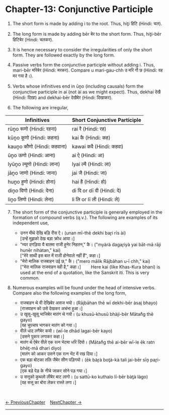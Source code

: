 # Chapter-13: Conjunctive Participle

1. The short form is made by adding i to the root. Thus, hit̥i हिटि (Hindi: चल).

2. The long form is made by adding bēr बेर to the short form. Thus, hit̥i-bēr हिटिबेर (Hindi: चलकर).

3. It is hence necessary to consider the irregularities of only the short form. They are followed exactly by the long form.

4. Passive verbs form the conjunctive participle without adding i. Thus, mari-bēr मरिबेर (Hindi: मरकर). Compare u mari-gau-chh उ मरि गौ छ (Hindi: वह मर गया है।).

5. Verbs whose infinitives end in ūn̥o (including causals) form the conjunctive participle in ai (not ài as we might expect). Thus, dekhai देखै (Hindi: दिखा) and dekhai-bēr देखैबेर (Hindi: दिखाकर).

6. The following are irregular,

| Infinitives | Short Conjunctive Participle |
| ------------- | ------------- |
| rūn̥o रूणो (Hindi: रहना) | rai रै (Hindi: रह) |
| kūn̥o कूणो (Hindi: कहना) | kai कै (Hindi: कह) |
| kaun̥o कौणो (Hindi: कहवाना) | kawai कवै (Hindi: कहवा) |
| ūn̥o ऊणो (Hindi: आना) | ai ऐ (Hindi: आ) |
| lyūn̥o ल्यूणो (Hindi: लाना) | lyai ल्यै (Hindi: ला) |
| jān̥o जाणो (Hindi: जाना) | jai जै (Hindi: जा) |
| hun̥o हुणो (Hindi: होना) | hai है (Hindi: हो) |
| din̥o दिणो (Hindi: देना) | di दि or dī दी (Hindi: दे) |
| lin̥o लिणो (Hindi: लेना) | li लि or lī ली (Hindi: ले) |

7. The short form of the conjunctive participle is generally employed in the formation of compound verbs (q.v.). The following are examples of its independent use,
   - उनन मीथे देखि बड़ि रीस ऐ। (unan mī-thē dekhi bar̥i rīs ài)<br>
   [उन्हें मुझको देख बड़ा क्रोध आया।]
   - "म्यर दगड़िया यै बातमा राजी हुनेर निहतन," कै। ("myàrà dagar̥iyà yai bāt-mā rāji hunēr nihàtan," kai)<br> 
   ["मेरे साथी इस बात में राजी होनेवाले नहीं हैं", कहा।]
   - "मेरो मालिक राजबाहन उई छ," कै। ("mero mālik Rājbāhan u-ī chh," kai)<br>
   ["मेरा मालिक राजवाहन वही है," कहा।]
&ensp;&ensp;&ensp;&ensp;Here kai (like Khas-Kura bhani) is used at the end of a quotation, like the Sanskrit iti. This is very common.

8. Numerous examples will be found under the head of intensive verbs. Compare also the following examples of the long form,
   - राजबाहन थे वी देखिबेर असज भयो। (Rājbāhan thē wī dekhi-bēr àsaj bhayo)<br>
   [राजवाहन को उसे देखकर अचंभा हुआ।]
   - उ खुसू-खुसू भाजिबेर मातंग थे गयो। (u khusū-khusū bhàji-bēr Mātan̊g thē gayo)<br>
   [वह चुपचाप भागकर मातंग को गया।] 
   - वीले धाद लगैबेर कयो। (wī-le dhād lagai-bēr kayo)<br>
   [उसने पुकार लगाकर कहा।]
   - मातंग थे ऐबेर वीले एक रत्न भेटमा धरि दियो। (Mātan̊g thē ai-bēr wī-le ēk ratn bhēt̥-mā dhari diyo)<br>
   [मातंग को आकर उसने एक रत्न भेंट में रख दिया।]
   - एक बड़ा बोटका तलि जैबेर सीण पड़िगयो। (ēk bàr̥à bot̥à-kà tali jai-bēr sīn̥ par̥i-gayo)<br>
   [एक बड़े पेड़ के नीचे जाकर सोने पड़ गया।]
   - उ सत्तूको कुथलो लीबेर बाट लागो। (u sattū-ko kuthalo lī-bēr bàt̥à làgo)<br>
   [वह सत्तू का बोरा लेकर रास्ते लगा।]

<br>

[<- PreviousChapter](/major/12_FuturePassiveParticiple.md) &ensp; [NextChapter ->](https://pages.github.com/)

---